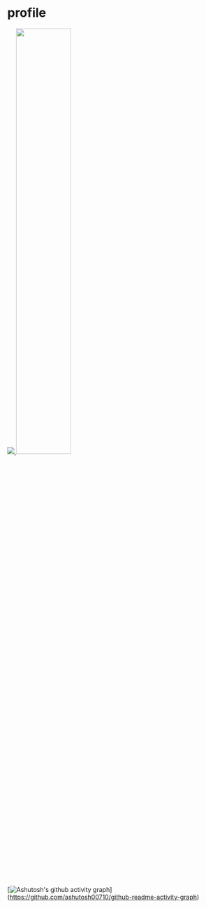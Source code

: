 # profile
<a href="s">
  <img src="https://github-readme-stats.vercel.app/api/top-langs/?username=AI-comic&exclude_repo=AI-comic.github.io&layout=compact&theme=dark" />
</a>
<a href="s">
  <img src="https://github-readme-stats.vercel.app/api?username=AI-comic&theme=tokyonight&show_icons=true" width="50%" />
</a>

[![Ashutosh's github activity graph](https://activity-graph.herokuapp.com/graph?username=AI-comic&theme=nord)]
(https://github.com/ashutosh00710/github-readme-activity-graph)
